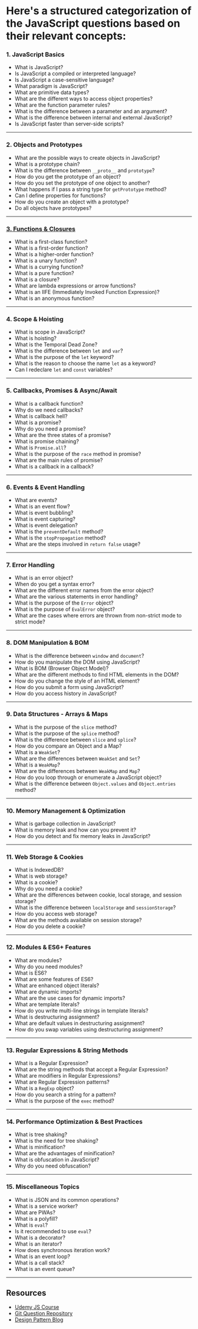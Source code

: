# Here's a structured categorization of the JavaScript questions based on their relevant concepts:

### **1. JavaScript Basics**

- What is JavaScript?
- Is JavaScript a compiled or interpreted language?
- Is JavaScript a case-sensitive language?
- What paradigm is JavaScript?
- What are primitive data types?
- What are the different ways to access object properties?
- What are the function parameter rules?
- What is the difference between a parameter and an argument?
- What is the difference between internal and external JavaScript?
- Is JavaScript faster than server-side scripts?

---

### **2. Objects and Prototypes**

- What are the possible ways to create objects in JavaScript?
- What is a prototype chain?
- What is the difference between `__proto__` and `prototype`?
- How do you get the prototype of an object?
- How do you set the prototype of one object to another?
- What happens if I pass a string type for `getPrototype` method?
- Can I define properties for functions?
- How do you create an object with a prototype?
- Do all objects have prototypes?

---

### [**3. Functions & Closures**](./4.Functions)

- What is a first-class function?
- What is a first-order function?
- What is a higher-order function?
- What is a unary function?
- What is a currying function?
- What is a pure function?
- What is a closure?
- What are lambda expressions or arrow functions?
- What is an IIFE (Immediately Invoked Function Expression)?
- What is an anonymous function?

---

### **4. Scope & Hoisting**

- What is scope in JavaScript?
- What is hoisting?
- What is the Temporal Dead Zone?
- What is the difference between `let` and `var`?
- What is the purpose of the `let` keyword?
- What is the reason to choose the name `let` as a keyword?
- Can I redeclare `let` and `const` variables?

---

### **5. Callbacks, Promises & Async/Await**

- What is a callback function?
- Why do we need callbacks?
- What is callback hell?
- What is a promise?
- Why do you need a promise?
- What are the three states of a promise?
- What is promise chaining?
- What is `Promise.all`?
- What is the purpose of the `race` method in promise?
- What are the main rules of promise?
- What is a callback in a callback?

---

### **6. Events & Event Handling**

- What are events?
- What is an event flow?
- What is event bubbling?
- What is event capturing?
- What is event delegation?
- What is the `preventDefault` method?
- What is the `stopPropagation` method?
- What are the steps involved in `return false` usage?

---

### **7. Error Handling**

- What is an error object?
- When do you get a syntax error?
- What are the different error names from the error object?
- What are the various statements in error handling?
- What is the purpose of the `Error` object?
- What is the purpose of `EvalError` object?
- What are the cases where errors are thrown from non-strict mode to strict mode?

---

### **8. DOM Manipulation & BOM**

- What is the difference between `window` and `document`?
- How do you manipulate the DOM using JavaScript?
- What is BOM (Browser Object Model)?
- What are the different methods to find HTML elements in the DOM?
- How do you change the style of an HTML element?
- How do you submit a form using JavaScript?
- How do you access history in JavaScript?

---

### **9. Data Structures - Arrays & Maps**

- What is the purpose of the `slice` method?
- What is the purpose of the `splice` method?
- What is the difference between `slice` and `splice`?
- How do you compare an Object and a Map?
- What is a `WeakSet`?
- What are the differences between `WeakSet` and `Set`?
- What is a `WeakMap`?
- What are the differences between `WeakMap` and `Map`?
- How do you loop through or enumerate a JavaScript object?
- What is the difference between `Object.values` and `Object.entries` method?

---

### **10. Memory Management & Optimization**

- What is garbage collection in JavaScript?
- What is memory leak and how can you prevent it?
- How do you detect and fix memory leaks in JavaScript?

---

### **11. Web Storage & Cookies**

- What is IndexedDB?
- What is web storage?
- What is a cookie?
- Why do you need a cookie?
- What are the differences between cookie, local storage, and session storage?
- What is the difference between `localStorage` and `sessionStorage`?
- How do you access web storage?
- What are the methods available on session storage?
- How do you delete a cookie?

---

### **12. Modules & ES6+ Features**

- What are modules?
- Why do you need modules?
- What is ES6?
- What are some features of ES6?
- What are enhanced object literals?
- What are dynamic imports?
- What are the use cases for dynamic imports?
- What are template literals?
- How do you write multi-line strings in template literals?
- What is destructuring assignment?
- What are default values in destructuring assignment?
- How do you swap variables using destructuring assignment?

---

### **13. Regular Expressions & String Methods**

- What is a Regular Expression?
- What are the string methods that accept a Regular Expression?
- What are modifiers in Regular Expressions?
- What are Regular Expression patterns?
- What is a `RegExp` object?
- How do you search a string for a pattern?
- What is the purpose of the `exec` method?

---

### **14. Performance Optimization & Best Practices**

- What is tree shaking?
- What is the need for tree shaking?
- What is minification?
- What are the advantages of minification?
- What is obfuscation in JavaScript?
- Why do you need obfuscation?

---

### **15. Miscellaneous Topics**

- What is JSON and its common operations?
- What is a service worker?
- What are PWAs?
- What is a polyfill?
- What is `eval`?
- Is it recommended to use `eval`?
- What is a decorator?
- What is an iterator?
- How does synchronous iteration work?
- What is an event loop?
- What is a call stack?
- What is an event queue?

---

## Resources

- [Udemy JS Course](https://www.udemy.com/course/the-complete-javascript-course/?couponCode=ST1MT31025G3)
- [Git Question Repository](https://github.com/sudheerj/javascript-interview-questions)
- [Design Pattern Blog](https://www.patterns.dev/)